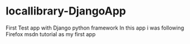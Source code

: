 # locallibrary-DjangoApp
First Test app with Django python framework
In this app i was following Firefox msdn tutorial as my first app
